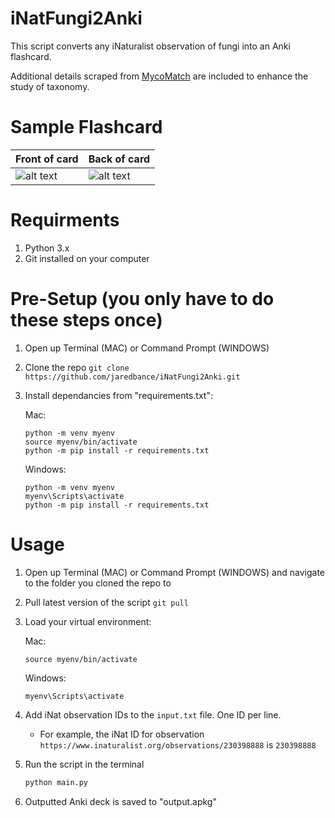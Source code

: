 # iNatFungi2Anki

This script converts any iNaturalist observation of fungi into an Anki flashcard. 

Additional details scraped from [MycoMatch](https://www.mycomatch.com/) are included to enhance the study of taxonomy.

# Sample Flashcard
Front of card | Back of card
--- | --- 
![alt text](https://raw.githubusercontent.com/jaredbance/iNatFungi2Anki/master/demoPics/1.png) | ![alt text](https://raw.githubusercontent.com/jaredbance/iNatFungi2Anki/master/demoPics/2.png)

# Requirments
1) Python 3.x
3) Git installed on your computer

# Pre-Setup (you only have to do these steps once)
1) Open up Terminal (MAC) or Command Prompt (WINDOWS)
1) Clone the repo `git clone https://github.com/jaredbance/iNatFungi2Anki.git`
2) Install dependancies from "requirements.txt":

   Mac:
   ```
   python -m venv myenv
   source myenv/bin/activate
   python -m pip install -r requirements.txt
   ```
   Windows:
   ```
   python -m venv myenv
   myenv\Scripts\activate
   python -m pip install -r requirements.txt
   ```

# Usage
1) Open up Terminal (MAC) or Command Prompt (WINDOWS) and navigate to the folder you cloned the repo to
2) Pull latest version of the script `git pull`
4) Load your virtual environment:

   Mac:
   ```
   source myenv/bin/activate
   ```
   Windows:
   ```
   myenv\Scripts\activate
   ```
6) Add iNat observation IDs to the `input.txt` file. One ID per line.
   - For example, the iNat ID for observation `https://www.inaturalist.org/observations/230398888` is `230398888`
8) Run the script in the terminal
   ```bash
   python main.py
   ```
9) Outputted Anki deck is saved to "output.apkg"
